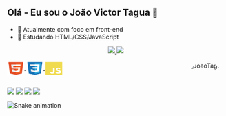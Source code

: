 ## Olá - Eu sou o João Victor Tagua 🤙


- 🔭 Atualmente com foco em front-end
- 🌱 Estudando HTML/CSS/JavaScript

<div align="center">
  <a href="https://github.com/JoaoVictorTagua">
    
  <img height="180em" src="https://github-readme-stats.vercel.app/api?username=JoaoVictorTagua&show_icons=true&theme=tokyonight&include_all_commits=true&count_private=true" style="max-width: 100%;">
  <img height="180em" src="https://github-readme-stats.vercel.app/api/top-langs/?username=JoaoVictorTagua&layout=compact&langs_count=7&theme=tokyonight" style="max-width: 100%;">
</div>
<div style="display: inline_block"><br>
  <img align="center" alt="JoaoTagua-HTML" height="30" width="40" src="https://raw.githubusercontent.com/devicons/devicon/master/icons/html5/html5-original.svg">
  <img align="center" alt="JoaoTagua-CSS" height="30" width="40" src="https://raw.githubusercontent.com/devicons/devicon/master/icons/css3/css3-original.svg">
  <img align="center" alt="Rafa-Js" height="30" width="40" src="https://raw.githubusercontent.com/devicons/devicon/master/icons/javascript/javascript-plain.svg">
  <!--<img align="center" alt="JoaoTagua-React" height="30" width="40" src="https://raw.githubusercontent.com/devicons/devicon/master/icons/react/react-original.svg">-->
  <!--<img align="center" alt="Rafa-Python" height="30" width="40" src="https://raw.githubusercontent.com/devicons/devicon/master/icons/python/python-original.svg">-->
  <img align="right" alt="JoaoTagua" height="150" style="border-radius:50px;" src="https://media1.giphy.com/media/hENDkVRxKsctCpuAun/giphy.gif?cid=ecf05e47z4sst1u3ooqm3j30768jxo16vs0tpkv1f5z786ap&rid=giphy.gif&ct=g">
</div>  
  
  ##
  
<div> 
  <a href="https://www.linkedin.com/in/joao-victor-tagua/" target="_blank"><img src="https://img.shields.io/badge/-LinkedIn-%230077B5?style=for-the-badge&logo=linkedin&logoColor=white" target="_blank"></a> 
  <a href="https://www.youtube.com/channel/UCdhRSKdl-qnZ9w1eZR3TpEQ" target="_blank"><img src="https://img.shields.io/badge/YouTube-FF0000?style=for-the-badge&logo=youtube&logoColor=white" target="_blank"></a>
  <a href="https://instagram.com/johnvictortagua" target="_blank"><img src="https://img.shields.io/badge/-Instagram-%23E4405F?style=for-the-badge&logo=instagram&logoColor=white" target="_blank"></a>
  <a href = "mailto:contato.johntagua@gmail.com"><img src="https://img.shields.io/badge/-Gmail-%23333?style=for-the-badge&logo=gmail&logoColor=white" target="_blank"></a>
  

</div>  
  
 ![Snake animation](https://github.com/JoaoVictorTagua/JoaoVictorTagua/blob/output/github-contribution-grid-snake.svg)
  
  
  
